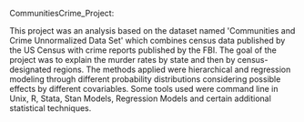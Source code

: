 CommunitiesCrime_Project:

This project was an analysis based on the dataset named 'Communities and Crime Unnormalized Data Set' which combines census data published by the US Census with crime reports published by the FBI. The goal of the project was to explain the murder rates by state and then by census-designated regions. The methods applied were hierarchical and regression modeling through different probability distributions considering possible effects by different covariables. Some tools used were command line in Unix, R, Stata, Stan Models, Regression Models and certain additional statistical techniques. 
